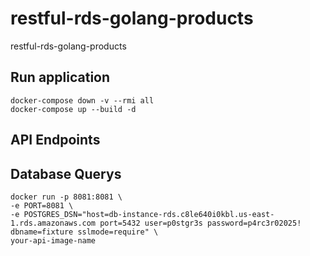 # restful-rds-golang-products


restful-rds-golang-products



## Run application

    docker-compose down -v --rmi all
    docker-compose up --build -d


## API Endpoints



##  Database Querys


    docker run -p 8081:8081 \
    -e PORT=8081 \
    -e POSTGRES_DSN="host=db-instance-rds.c8le640i0kbl.us-east-1.rds.amazonaws.com port=5432 user=p0stgr3s password=p4rc3r02025! dbname=fixture sslmode=require" \
    your-api-image-name

